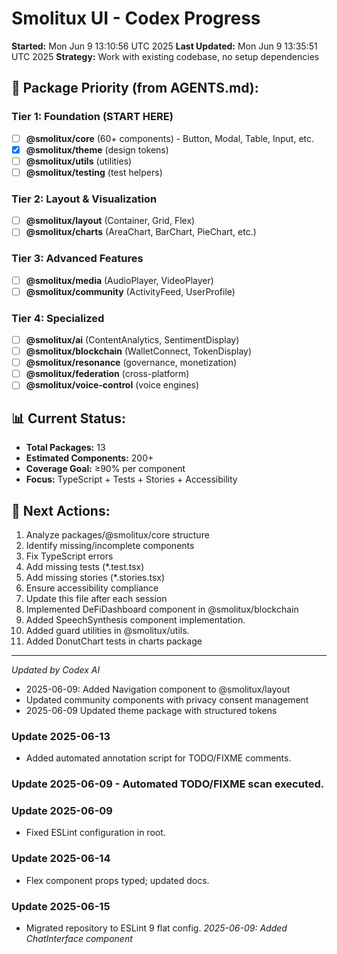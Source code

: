 # Smolitux UI - Codex Progress

**Started:** Mon Jun  9 13:10:56 UTC 2025
**Last Updated:** Mon Jun  9 13:35:51 UTC 2025
**Strategy:** Work with existing codebase, no setup dependencies

## 🎯 Package Priority (from AGENTS.md):

### Tier 1: Foundation (START HERE)
- [ ] **@smolitux/core** (60+ components) - Button, Modal, Table, Input, etc.
- [x] **@smolitux/theme** (design tokens)
- [ ] **@smolitux/utils** (utilities)
- [ ] **@smolitux/testing** (test helpers)

### Tier 2: Layout & Visualization
- [ ] **@smolitux/layout** (Container, Grid, Flex)
- [ ] **@smolitux/charts** (AreaChart, BarChart, PieChart, etc.)

### Tier 3: Advanced Features
- [ ] **@smolitux/media** (AudioPlayer, VideoPlayer)
- [ ] **@smolitux/community** (ActivityFeed, UserProfile)

### Tier 4: Specialized
- [ ] **@smolitux/ai** (ContentAnalytics, SentimentDisplay)
- [ ] **@smolitux/blockchain** (WalletConnect, TokenDisplay)
- [ ] **@smolitux/resonance** (governance, monetization)
- [ ] **@smolitux/federation** (cross-platform)
- [ ] **@smolitux/voice-control** (voice engines)

## 📊 Current Status:
- **Total Packages:** 13
- **Estimated Components:** 200+
- **Coverage Goal:** ≥90% per component
- **Focus:** TypeScript + Tests + Stories + Accessibility

## 🚀 Next Actions:
1. Analyze packages/@smolitux/core structure
2. Identify missing/incomplete components
3. Fix TypeScript errors
4. Add missing tests (*.test.tsx)
5. Add missing stories (*.stories.tsx)
6. Ensure accessibility compliance
7. Update this file after each session
8. Implemented DeFiDashboard component in @smolitux/blockchain
9. Added SpeechSynthesis component implementation.
10. Added guard utilities in @smolitux/utils.
11. Added DonutChart tests in charts package

---
*Updated by Codex AI*
- 2025-06-09: Added Navigation component to @smolitux/layout
- Updated community components with privacy consent management
- 2025-06-09 Updated theme package with structured tokens

### Update 2025-06-13
- Added automated annotation script for TODO/FIXME comments.

### Update 2025-06-09 - Automated TODO/FIXME scan executed.

### Update 2025-06-09
- Fixed ESLint configuration in root.
### Update 2025-06-14
- Flex component props typed; updated docs.
### Update 2025-06-15
- Migrated repository to ESLint 9 flat config.
*2025-06-09: Added ChatInterface component*
